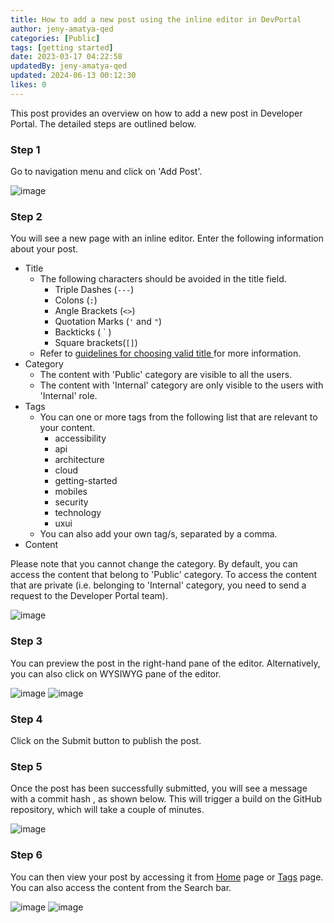 ```yaml
---
title: How to add a new post using the inline editor in DevPortal
author: jeny-amatya-qed
categories: [Public]
tags: [getting started]
date: 2023-03-17 04:22:58 
updatedBy: jeny-amatya-qed
updated: 2024-06-13 00:12:30 
likes: 0
---
```


This post provides an overview on how to add a new post in Developer Portal. The detailed steps are outlined below.

### Step 1  
Go to navigation menu and click on 'Add Post'.

![image](https://sadevportal3.blob.core.windows.net/root/post/add-post-step-1-dark.png)

### Step 2
You will see a new page with an inline editor. Enter the following information about your post.
* Title 
    * The following characters should be avoided in the title field.
        * Triple Dashes (`---`)
        * Colons (`:`)
        * Angle Brackets (`<>`)
        * Quotation Marks (`'` and `"`)
        * Backticks  ( &grave; )
        * Square brackets(`[]`)
   * Refer to [guidelines for choosing valid title ](/public/Guidelines-on-choosing-a-valid-title-field-for-a-markdown-file/) for more information.
* Category
    * The content with 'Public' category are visible to all the users.
    * The content with 'Internal' category are only visible to the users with 'Internal' role.
* Tags
    * You can one or more tags from the following list that are relevant to your content.
        * accessibility
        * api
        * architecture
        * cloud
        * getting-started
        * mobiles
        * security
        * technology
        * uxui
    * You can also add your own tag/s, separated by a comma.
* Content

Please note that you cannot change the category. By default, you can access the content that belong to 'Public' category. To access the content that are private (i.e. belonging to 'Internal' category, you need to send a request to the Developer Portal team).

![image](https://sadevportal3.blob.core.windows.net/root/post/add-post-step-2-dark.jpg)

### Step 3
You can preview the post in the right-hand pane of the editor. Alternatively, you can also click on WYSIWYG pane of the editor.

![image](https://sadevportal3.blob.core.windows.net/root/post/add-post-step-3-1-dark.png)
![image](https://sadevportal3.blob.core.windows.net/root/post/add-post-step-3-2-dark.png)

### Step 4
Click on the Submit button to publish the post.

### Step 5
Once the post has been successfully submitted, you will see a message with a commit hash , as shown below. This will trigger a build on the GitHub repository, which will take a couple of minutes. 

![image](https://sadevportal3.blob.core.windows.net/root/post/add-post-step-4-dark.png)

### Step 6
You can then view your post by accessing it  from [Home](https://developer.qed.qld.gov.au) page or [Tags](https://developer.qed.qld.gov.au/tags) page. You can also access the content from the Search bar.

![image](https://sadevportal3.blob.core.windows.net/root/post/add-post-step-5-1-dark.png)
![image](https://sadevportal3.blob.core.windows.net/root/post/add-post-step-5-2-dark.png)